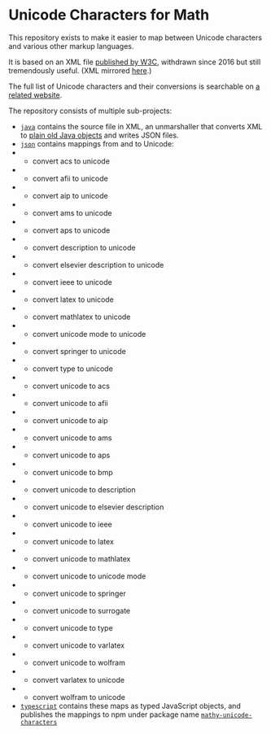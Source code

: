 # Unicode Characters for Math

This repository exists to make it easier to map between Unicode characters and various other markup languages.

It is based on an XML file [published by W3C](https://www.w3.org/TR/unicode-xml/), withdrawn since 2016 but still tremendously useful. (XML mirrored [here](https://github.com/digitalheir/mathy-unicode-characters/blob/master/java/src/main/resources/unicode.xml).)

The full list of Unicode characters and their conversions is searchable on [a related website](https://digitalheir.github.io/mathy-unicode-characters/).

The repository consists of multiple sub-projects:

* [`java`](https://github.com/digitalheir/mathy-unicode-characters/tree/master/java) contains the source file in XML, an unmarshaller that converts XML to [plain old Java objects](https://en.wikipedia.org/wiki/Plain_old_Java_object) and writes JSON files.
* [`json`](https://github.com/digitalheir/mathy-unicode-characters/tree/master/json) contains mappings from and to Unicode:
* * convert acs to unicode
* * convert afii to unicode
* * convert aip to unicode
* * convert ams to unicode
* * convert aps to unicode
* * convert description to unicode
* * convert elsevier description to unicode
* * convert ieee to unicode
* * convert latex to unicode
* * convert mathlatex to unicode
* * convert unicode mode to unicode
* * convert springer to unicode
* * convert type to unicode
* * convert unicode to acs
* * convert unicode to afii
* * convert unicode to aip
* * convert unicode to ams
* * convert unicode to aps
* * convert unicode to bmp
* * convert unicode to description
* * convert unicode to elsevier description
* * convert unicode to ieee
* * convert unicode to latex
* * convert unicode to mathlatex
* * convert unicode to unicode mode
* * convert unicode to springer
* * convert unicode to surrogate
* * convert unicode to type
* * convert unicode to varlatex
* * convert unicode to wolfram
* * convert varlatex to unicode
* * convert wolfram to unicode
* [`typescript`](https://github.com/digitalheir/mathy-unicode-characters/tree/master/typescript) contains these maps as typed JavaScript objects, and publishes the mappings to npm under package name [`mathy-unicode-characters`](https://www.npmjs.com/package/mathy-unicode-characters)
